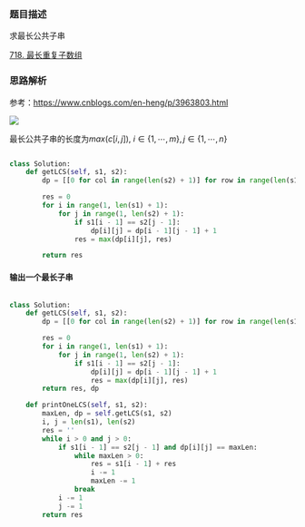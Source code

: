 ### 题目描述

求最长公共子串

[718. 最长重复子数组](https://leetcode.cn/problems/maximum-length-of-repeated-subarray/)

### 思路解析

参考：https://www.cnblogs.com/en-heng/p/3963803.html

![](https://github.com/1273545169/Course_notes/blob/master/%E5%9B%BE%E7%89%87/%E6%9C%80%E9%95%BF%E5%AD%90%E4%B8%B2.PNG)

最长公共子串的长度为$max(c[i,j]), \ i\in \lbrace 1,\cdots, m \rbrace, j\in \lbrace 1,\cdots,n \rbrace$

```python

class Solution:
    def getLCS(self, s1, s2):
        dp = [[0 for col in range(len(s2) + 1)] for row in range(len(s1) + 1)]

        res = 0
        for i in range(1, len(s1) + 1):
            for j in range(1, len(s2) + 1):
                if s1[i - 1] == s2[j - 1]:
                    dp[i][j] = dp[i - 1][j - 1] + 1
                res = max(dp[i][j], res)

        return res

```
#### 输出一个最长子串

```python

class Solution:
    def getLCS(self, s1, s2):
        dp = [[0 for col in range(len(s2) + 1)] for row in range(len(s1) + 1)]

        res = 0
        for i in range(1, len(s1) + 1):
            for j in range(1, len(s2) + 1):
                if s1[i - 1] == s2[j - 1]:
                    dp[i][j] = dp[i - 1][j - 1] + 1
                    res = max(dp[i][j], res)
        return res, dp

    def printOneLCS(self, s1, s2):
        maxLen, dp = self.getLCS(s1, s2)
        i, j = len(s1), len(s2)
        res = ''
        while i > 0 and j > 0:
            if s1[i - 1] == s2[j - 1] and dp[i][j] == maxLen:
                while maxLen > 0:
                    res = s1[i - 1] + res
                    i -= 1
                    maxLen -= 1
                break
            i -= 1
            j -= 1
        return res



```
